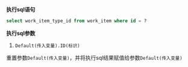 <p class="panel-title"><b>执行sql语句</b></p>

```sql
select work_item_type_id from work_item where id = ?
```

<p class="panel-title"><b>执行sql参数</b></p>

1. `Default(传入变量).ID(标识)`

重置参数`Default(传入变量)`，并将执行sql结果赋值给参数`Default(传入变量)`
